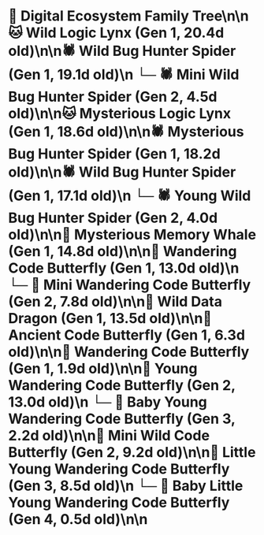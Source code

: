 # 🌳 Digital Ecosystem Family Tree\n\n🐱 Wild Logic Lynx (Gen 1, 20.4d old)\n\n🕷️ Wild Bug Hunter Spider (Gen 1, 19.1d old)\n  └─ 🕷️ Mini Wild Bug Hunter Spider (Gen 2, 4.5d old)\n\n🐱 Mysterious Logic Lynx (Gen 1, 18.6d old)\n\n🕷️ Mysterious Bug Hunter Spider (Gen 1, 18.2d old)\n\n🕷️ Wild Bug Hunter Spider (Gen 1, 17.1d old)\n  └─ 🕷️ Young Wild Bug Hunter Spider (Gen 2, 4.0d old)\n\n🐋 Mysterious Memory Whale (Gen 1, 14.8d old)\n\n🦋 Wandering Code Butterfly (Gen 1, 13.0d old)\n  └─ 🦋 Mini Wandering Code Butterfly (Gen 2, 7.8d old)\n\n🐉 Wild Data Dragon (Gen 1, 13.5d old)\n\n🦋 Ancient Code Butterfly (Gen 1, 6.3d old)\n\n🦋 Wandering Code Butterfly (Gen 1, 1.9d old)\n\n🦋 Young Wandering Code Butterfly (Gen 2, 13.0d old)\n  └─ 🦋 Baby Young Wandering Code Butterfly (Gen 3, 2.2d old)\n\n🦋 Mini Wild Code Butterfly (Gen 2, 9.2d old)\n\n🦋 Little Young Wandering Code Butterfly (Gen 3, 8.5d old)\n  └─ 🦋 Baby Little Young Wandering Code Butterfly (Gen 4, 0.5d old)\n\n